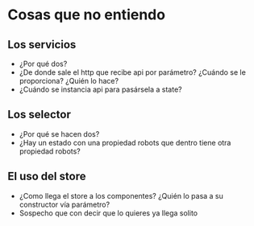 # Cosas que no entiendo

## Los servicios

- ¿Por qué dos?
- ¿De donde sale el http que recibe api por parámetro? ¿Cuándo se le proporciona? ¿Quién lo hace?
- ¿Cuándo se instancia api para pasársela a state?

## Los selector

- ¿Por qué se hacen dos?
- ¿Hay un estado con una propiedad robots que dentro tiene otra propiedad robots?

## El uso del store

- ¿Como llega el store a los componentes? ¿Quién lo pasa a su constructor vía parámetro?
- Sospecho que con decir que lo quieres ya llega solito
